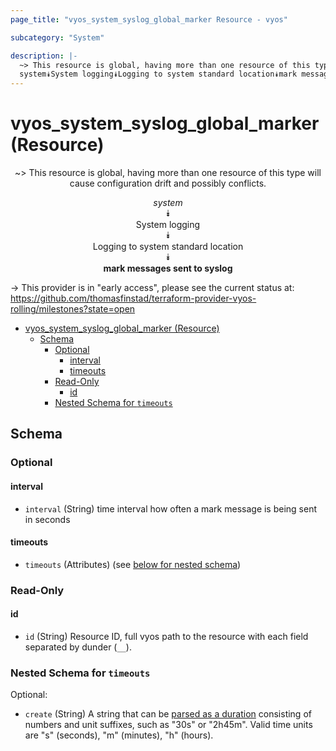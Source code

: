 ```yaml
---
page_title: "vyos_system_syslog_global_marker Resource - vyos"

subcategory: "System"

description: |-
  ~> This resource is global, having more than one resource of this type will cause configuration drift and possibly conflicts.
  system⯯System logging⯯Logging to system standard location⯯mark messages sent to syslog
---
```


# vyos_system_syslog_global_marker (Resource)
<center>

~> This resource is global, having more than one resource of this type will cause configuration drift and possibly conflicts.

*system*  
⯯  
System logging  
⯯  
Logging to system standard location  
⯯  
**mark messages sent to syslog**


</center>

-> This provider is in "early access", please see the current status at: https://github.com/thomasfinstad/terraform-provider-vyos-rolling/milestones?state=open

<!--TOC-->

- [vyos_system_syslog_global_marker (Resource)](#vyos_system_syslog_global_marker-resource)
  - [Schema](#schema)
    - [Optional](#optional)
      - [interval](#interval)
      - [timeouts](#timeouts)
    - [Read-Only](#read-only)
      - [id](#id)
    - [Nested Schema for `timeouts`](#nested-schema-for-timeouts)

<!--TOC-->

<!-- schema generated by tfplugindocs -->
## Schema

### Optional

#### interval
- `interval` (String) time interval how often a mark message is being sent in seconds
#### timeouts
- `timeouts` (Attributes) (see [below for nested schema](#nestedatt--timeouts))

### Read-Only

#### id
- `id` (String) Resource ID, full vyos path to the resource with each field separated by dunder (`__`).

<a id="nestedatt--timeouts"></a>
### Nested Schema for `timeouts`

Optional:

- `create` (String) A string that can be [parsed as a duration](https://pkg.go.dev/time#ParseDuration) consisting of numbers and unit suffixes, such as &#34;30s&#34; or &#34;2h45m&#34;. Valid time units are &#34;s&#34; (seconds), &#34;m&#34; (minutes), &#34;h&#34; (hours).

